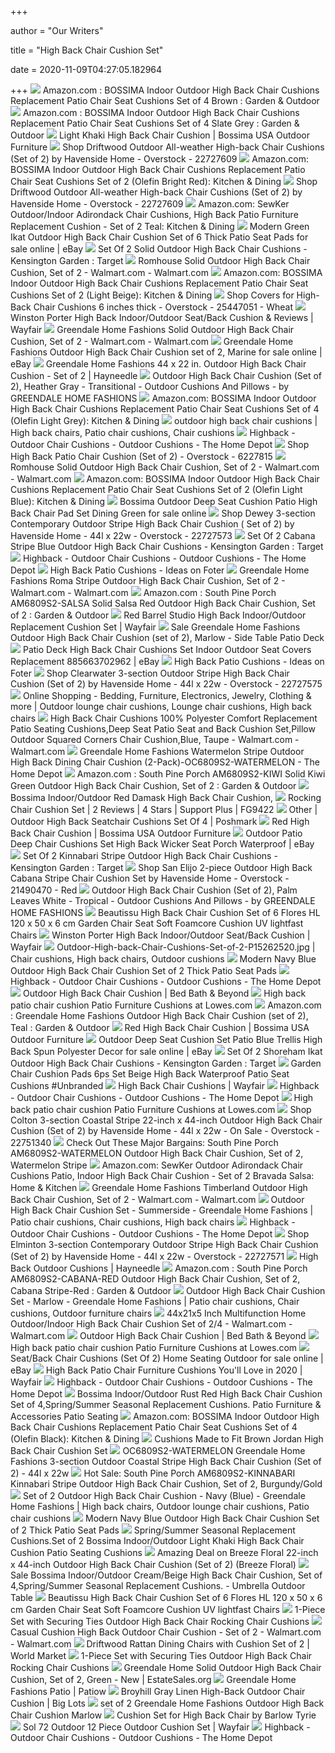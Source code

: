 +++
        
author = "Our Writers"
        
title = "High Back Chair Cushion Set"
        
date = 2020-11-09T04:27:05.182964
        
+++
[ ![](https://images-na.ssl-images-amazon.com/images/I/91WAQI5C-uL._AC_SL1500_.jpg)](https://images-na.ssl-images-amazon.com/images/I/91WAQI5C-uL._AC_SL1500_.jpg) Amazon.com : BOSSIMA Indoor Outdoor High Back Chair Cushions Replacement  Patio Chair Seat Cushions Set of 4 Brown : Garden & Outdoor
[ ![](https://images-na.ssl-images-amazon.com/images/I/41KmaEbm3%2BL._AC_.jpg)](https://images-na.ssl-images-amazon.com/images/I/41KmaEbm3%2BL._AC_.jpg) Amazon.com : BOSSIMA Indoor Outdoor High Back Chair Cushions Replacement  Patio Chair Seat Cushions Set of 4 Slate Grey : Garden & Outdoor
[ ![](https://cdn.shopify.com/s/files/1/0712/7541/products/CGHB001PPC123-1_1024x1024.png?v=1482905779)](https://cdn.shopify.com/s/files/1/0712/7541/products/CGHB001PPC123-1_1024x1024.png?v=1482905779) Light Khaki High Back Chair Cushion | Bossima USA Outdoor Furniture
[ ![](https://ak1.ostkcdn.com/images/products/is/images/direct/6a06d1b63abe98b05d38fff12b8241eed064b864/Havenside-Home-Driftwood-Outdoor-All-weather-High-back-Chair-Cushions-%28Set-of-2%29.jpg)](https://ak1.ostkcdn.com/images/products/is/images/direct/6a06d1b63abe98b05d38fff12b8241eed064b864/Havenside-Home-Driftwood-Outdoor-All-weather-High-back-Chair-Cushions-%28Set-of-2%29.jpg) Shop Driftwood Outdoor All-weather High-back Chair Cushions (Set of 2) by  Havenside Home - Overstock - 22727609
[ ![](https://images-na.ssl-images-amazon.com/images/I/61UlshP%2B3hL._AC_SL1500_.jpg)](https://images-na.ssl-images-amazon.com/images/I/61UlshP%2B3hL._AC_SL1500_.jpg) Amazon.com: BOSSIMA Indoor Outdoor High Back Chair Cushions Replacement  Patio Chair Seat Cushions Set of 2 (Olefin Bright Red): Kitchen & Dining
[ ![](https://ak1.ostkcdn.com/images/products/is/images/direct/511336af5def8ec9bf899785b77151c68ab92dda/Havenside-Home-Driftwood-Outdoor-All-weather-High-back-Chair-Cushions-%28Set-of-2%29.jpg)](https://ak1.ostkcdn.com/images/products/is/images/direct/511336af5def8ec9bf899785b77151c68ab92dda/Havenside-Home-Driftwood-Outdoor-All-weather-High-back-Chair-Cushions-%28Set-of-2%29.jpg) Shop Driftwood Outdoor All-weather High-back Chair Cushions (Set of 2) by  Havenside Home - Overstock - 22727609
[ ![](https://images-na.ssl-images-amazon.com/images/I/71SpCZMqb6L._AC_SL1500_.jpg)](https://images-na.ssl-images-amazon.com/images/I/71SpCZMqb6L._AC_SL1500_.jpg) Amazon.com: SewKer Outdoor/Indoor Adirondack Chair Cushions, High Back  Patio Furniture Replacement Cushion - Set of 2 Teal: Kitchen & Dining
[ ![](https://i.ebayimg.com/images/g/4SYAAOSwh~NeaBwp/s-l1600.jpg)](https://i.ebayimg.com/images/g/4SYAAOSwh~NeaBwp/s-l1600.jpg) Modern Green Ikat Outdoor High Back Chair Cushion Set of 6 Thick Patio Seat  Pads for sale online | eBay
[ ![](https://target.scene7.com/is/image/Target/GUEST_5378ddfe-b899-4c7f-95ef-6dc9ccd9e415?wid=488&hei=488&fmt=pjpeg)](https://target.scene7.com/is/image/Target/GUEST_5378ddfe-b899-4c7f-95ef-6dc9ccd9e415?wid=488&hei=488&fmt=pjpeg) Set Of 2 Solid Outdoor High Back Chair Cushions - Kensington Garden : Target
[ ![](https://i5.walmartimages.com/asr/feeca79a-c16e-44fa-b1e7-20b95e7c21c1.c9c818a75f4b870d819a928eb7003896.jpeg?odnWidth=612&odnHeight=612&odnBg=ffffff)](https://i5.walmartimages.com/asr/feeca79a-c16e-44fa-b1e7-20b95e7c21c1.c9c818a75f4b870d819a928eb7003896.jpeg?odnWidth=612&odnHeight=612&odnBg=ffffff) Romhouse Solid Outdoor High Back Chair Cushion, Set of 2 - Walmart.com -  Walmart.com
[ ![](https://images-na.ssl-images-amazon.com/images/I/71uMwMVwdaL._AC_SL1500_.jpg)](https://images-na.ssl-images-amazon.com/images/I/71uMwMVwdaL._AC_SL1500_.jpg) Amazon.com: BOSSIMA Indoor Outdoor High Back Chair Cushions Replacement  Patio Chair Seat Cushions Set of 2 (Light Beige): Kitchen & Dining
[ ![](https://ak1.ostkcdn.com/images/products/25447051/Covers-for-High-Back-Chair-Cushions-6-inches-thick-c1e77f5e-c1c5-4b2f-9f27-e9e3b98d6b18_600.jpg?impolicy=medium)](https://ak1.ostkcdn.com/images/products/25447051/Covers-for-High-Back-Chair-Cushions-6-inches-thick-c1e77f5e-c1c5-4b2f-9f27-e9e3b98d6b18_600.jpg?impolicy=medium) Shop Covers for High-Back Chair Cushions 6 inches thick - Overstock -  25447051 - Wheat
[ ![](https://secure.img1-fg.wfcdn.com/im/59485397/compr-r85/6916/69163149/high-back-indooroutdoor-seatback-cushion.jpg)](https://secure.img1-fg.wfcdn.com/im/59485397/compr-r85/6916/69163149/high-back-indooroutdoor-seatback-cushion.jpg) Winston Porter High Back Indoor/Outdoor Seat/Back Cushion & Reviews |  Wayfair
[ ![](https://i5.walmartimages.com/asr/65702558-31e6-4980-97f3-262717a534c6_1.7a0fc3b488e953a0940e8b6b446d5cad.jpeg?odnWidth=612&odnHeight=612&odnBg=ffffff)](https://i5.walmartimages.com/asr/65702558-31e6-4980-97f3-262717a534c6_1.7a0fc3b488e953a0940e8b6b446d5cad.jpeg?odnWidth=612&odnHeight=612&odnBg=ffffff) Greendale Home Fashions Solid Outdoor High Back Chair Cushion, Set of 2 -  Walmart.com - Walmart.com
[ ![](https://i.ebayimg.com/images/g/vLMAAOSwmh9e488a/s-l640.jpg)](https://i.ebayimg.com/images/g/vLMAAOSwmh9e488a/s-l640.jpg) Greendale Home Fashions Outdoor High Back Chair Cushion set of 2, Marine  for sale online | eBay
[ ![](https://content.haycdn.com/mgen/master:GHF116.jpg)](https://content.haycdn.com/mgen/master:GHF116.jpg) Greendale Home Fashions 44 x 22 in. Outdoor High Back Chair Cushion - Set  of 2 | Hayneedle
[ ![](https://st.hzcdn.com/simgs/8491011c0e29112c_4-2334/home-design.jpg)](https://st.hzcdn.com/simgs/8491011c0e29112c_4-2334/home-design.jpg) Outdoor High Back Chair Cushion (Set of 2), Heather Gray - Transitional -  Outdoor Cushions And Pillows - by GREENDALE HOME FASHIONS
[ ![](https://images-na.ssl-images-amazon.com/images/I/81H118B0mNL._AC_SX522_.jpg)](https://images-na.ssl-images-amazon.com/images/I/81H118B0mNL._AC_SX522_.jpg) Amazon.com: BOSSIMA Indoor Outdoor High Back Chair Cushions Replacement  Patio Chair Seat Cushions Set of 4 (Olefin Light Grey): Kitchen & Dining
[ ![](https://i.pinimg.com/originals/42/59/e9/4259e9aabbc339821fc6c459d0718fdf.jpg)](https://i.pinimg.com/originals/42/59/e9/4259e9aabbc339821fc6c459d0718fdf.jpg) outdoor high back chair cushions | High back chairs, Patio chair cushions, Chair  cushions
[ ![](https://images.homedepot-static.com/productImages/892166b9-cb21-4d4f-94b8-66b7c578dc9e/svn/hampton-bay-outdoor-dining-chair-cushions-tk1w216b-9d6-64_400.jpg)](https://images.homedepot-static.com/productImages/892166b9-cb21-4d4f-94b8-66b7c578dc9e/svn/hampton-bay-outdoor-dining-chair-cushions-tk1w216b-9d6-64_400.jpg) Highback - Outdoor Chair Cushions - Outdoor Cushions - The Home Depot
[ ![](https://ak1.ostkcdn.com/images/products/6227815/High-Back-Patio-Chair-Cushion-Set-of-2-864b0f11-6dbe-4cdc-9fe6-eeec92f0a0cc_600.jpg?impolicy=medium)](https://ak1.ostkcdn.com/images/products/6227815/High-Back-Patio-Chair-Cushion-Set-of-2-864b0f11-6dbe-4cdc-9fe6-eeec92f0a0cc_600.jpg?impolicy=medium) Shop High Back Patio Chair Cushion (Set of 2) - Overstock - 6227815
[ ![](https://i5.walmartimages.com/asr/446335f1-fccf-4713-9427-51dfca4f8849_1.59c8687feb3c2392bf214413f576110e.jpeg?odnWidth=612&odnHeight=612&odnBg=ffffff)](https://i5.walmartimages.com/asr/446335f1-fccf-4713-9427-51dfca4f8849_1.59c8687feb3c2392bf214413f576110e.jpeg?odnWidth=612&odnHeight=612&odnBg=ffffff) Romhouse Solid Outdoor High Back Chair Cushion, Set of 2 - Walmart.com -  Walmart.com
[ ![](https://images-na.ssl-images-amazon.com/images/I/71UPOGfPQZL._AC_SY450_.jpg)](https://images-na.ssl-images-amazon.com/images/I/71UPOGfPQZL._AC_SY450_.jpg) Amazon.com: BOSSIMA Indoor Outdoor High Back Chair Cushions Replacement  Patio Chair Seat Cushions Set of 2 (Olefin Light Blue): Kitchen & Dining
[ ![](https://i.ebayimg.com/images/g/MZMAAOSwZ4dZIkZm/s-l640.jpg)](https://i.ebayimg.com/images/g/MZMAAOSwZ4dZIkZm/s-l640.jpg) Bossima Outdoor Deep Seat Cushion Patio High Back Chair Pad Set Dining  Green for sale online
[ ![](https://ak1.ostkcdn.com/images/products/is/images/direct/85ab7f66b8ad5c0b42b012ba7bbd678486552a63/Havenside-Home-Dewey-3-section-Contemporary-Outdoor-Stripe-High-Back-Chair-Cushion-%28Set-of-2%29.jpg)](https://ak1.ostkcdn.com/images/products/is/images/direct/85ab7f66b8ad5c0b42b012ba7bbd678486552a63/Havenside-Home-Dewey-3-section-Contemporary-Outdoor-Stripe-High-Back-Chair-Cushion-%28Set-of-2%29.jpg) Shop Dewey 3-section Contemporary Outdoor Stripe High Back Chair Cushion ( Set of 2) by Havenside Home - 44l x 22w - Overstock - 22727573
[ ![](https://target.scene7.com/is/image/Target/GUEST_a35be6ac-138c-49af-9545-12a9b166259c?wid=488&hei=488&fmt=pjpeg)](https://target.scene7.com/is/image/Target/GUEST_a35be6ac-138c-49af-9545-12a9b166259c?wid=488&hei=488&fmt=pjpeg) Set Of 2 Cabana Stripe Blue Outdoor High Back Chair Cushions - Kensington  Garden : Target
[ ![](https://images.homedepot-static.com/productImages/c56b3e0e-b40f-4936-ae53-71fe276e72e0/svn/hampton-bay-outdoor-dining-chair-cushions-tj1h216b-9d6-64_1000.jpg)](https://images.homedepot-static.com/productImages/c56b3e0e-b40f-4936-ae53-71fe276e72e0/svn/hampton-bay-outdoor-dining-chair-cushions-tj1h216b-9d6-64_1000.jpg) Highback - Outdoor Chair Cushions - Outdoor Cushions - The Home Depot
[ ![](https://foter.com/photos/366/cushion-high-back-swivel-rocker-of-2-patio-chair-set-wd1464.jpg?s=pi)](https://foter.com/photos/366/cushion-high-back-swivel-rocker-of-2-patio-chair-set-wd1464.jpg?s=pi) High Back Patio Cushions - Ideas on Foter
[ ![](https://i5.walmartimages.com/asr/6e4ae322-6f2f-4791-8bc6-636bb7951c39_1.22dd2e72f239fe45f55e6a54a201b12d.jpeg)](https://i5.walmartimages.com/asr/6e4ae322-6f2f-4791-8bc6-636bb7951c39_1.22dd2e72f239fe45f55e6a54a201b12d.jpeg) Greendale Home Fashions Roma Stripe Outdoor High Back Chair Cushion, Set of  2 - Walmart.com - Walmart.com
[ ![](https://images-na.ssl-images-amazon.com/images/I/71tDevkvtlL._AC_SL1500_.jpg)](https://images-na.ssl-images-amazon.com/images/I/71tDevkvtlL._AC_SL1500_.jpg) Amazon.com : South Pine Porch AM6809S2-SALSA Solid Salsa Red Outdoor High  Back Chair Cushion, Set of 2 : Garden & Outdoor
[ ![](https://secure.img1-fg.wfcdn.com/im/66547281/compr-r85/9657/96571920/high-back-indooroutdoor-replacement-cushion-set.jpg)](https://secure.img1-fg.wfcdn.com/im/66547281/compr-r85/9657/96571920/high-back-indooroutdoor-replacement-cushion-set.jpg) Red Barrel Studio High Back Indoor/Outdoor Replacement Cushion Set | Wayfair
[ ![](https://images-na.ssl-images-amazon.com/images/I/61iXKz4qniL._AC_US200_.jpg)](https://images-na.ssl-images-amazon.com/images/I/61iXKz4qniL._AC_US200_.jpg) Sale Greendale Home Fashions Outdoor High Back Chair Cushion (set of 2),  Marlow - Side Table Patio Deck
[ ![](https://i.ebayimg.com/images/g/hK4AAOSwR29ZEHz6/s-l300.jpg)](https://i.ebayimg.com/images/g/hK4AAOSwR29ZEHz6/s-l300.jpg) Patio Deck High Back Chair Cushions Set Indoor Outdoor Seat Covers  Replacement 885663702962 | eBay
[ ![](https://foter.com/photos/223/greendale-home-fashions-indoor-outdoor-high-back-chair-cushions-summerside-green-set-of-2-1.jpg?s=pi)](https://foter.com/photos/223/greendale-home-fashions-indoor-outdoor-high-back-chair-cushions-summerside-green-set-of-2-1.jpg?s=pi) High Back Patio Cushions - Ideas on Foter
[ ![](https://ak1.ostkcdn.com/images/products/is/images/direct/1fb3a96d61c5c640711c7ed0b3aa623a6ad1b523/Clearwater-3-section-Outdoor-Stripe-High-Back-Chair-Cushion-%28Set-of-2%29-by-Havenside-Home.jpg?impolicy=medium)](https://ak1.ostkcdn.com/images/products/is/images/direct/1fb3a96d61c5c640711c7ed0b3aa623a6ad1b523/Clearwater-3-section-Outdoor-Stripe-High-Back-Chair-Cushion-%28Set-of-2%29-by-Havenside-Home.jpg?impolicy=medium) Shop Clearwater 3-section Outdoor Stripe High Back Chair Cushion (Set of 2)  by Havenside Home - 44l x 22w - Overstock - 22727575
[ ![](https://i.pinimg.com/originals/01/04/fc/0104fc56230479a7766d7a72cb2d8b38.jpg)](https://i.pinimg.com/originals/01/04/fc/0104fc56230479a7766d7a72cb2d8b38.jpg) Online Shopping - Bedding, Furniture, Electronics, Jewelry, Clothing & more  | Outdoor lounge chair cushions, Lounge chair cushions, High back chairs
[ ![](https://i5.walmartimages.com/asr/1e496be1-295e-46fa-aa1a-94df76c77510.15de8bb45d0c18fa4392f4ac86b79e58.jpeg?odnWidth=612&odnHeight=612&odnBg=ffffff)](https://i5.walmartimages.com/asr/1e496be1-295e-46fa-aa1a-94df76c77510.15de8bb45d0c18fa4392f4ac86b79e58.jpeg?odnWidth=612&odnHeight=612&odnBg=ffffff) High Back Chair Cushions 100% Polyester Comfort Replacement Patio Seating  Cushions,Deep Seat Patio Seat and Back Cushion Set,Pillow Outdoor Squared  Corners Chair Cushion,Blue, Taupe - Walmart.com - Walmart.com
[ ![](https://images.homedepot-static.com/productImages/263a9993-afe2-48c9-8c6b-f55ba1848ee9/svn/greendale-home-fashions-outdoor-dining-chair-cushions-oc6809s2-watermelon-64_1000.jpg)](https://images.homedepot-static.com/productImages/263a9993-afe2-48c9-8c6b-f55ba1848ee9/svn/greendale-home-fashions-outdoor-dining-chair-cushions-oc6809s2-watermelon-64_1000.jpg) Greendale Home Fashions Watermelon Stripe Outdoor High Back Dining Chair  Cushion (2-Pack)-OC6809S2-WATERMELON - The Home Depot
[ ![](https://images-na.ssl-images-amazon.com/images/I/71koHIkrkBL._AC_SL1500_.jpg)](https://images-na.ssl-images-amazon.com/images/I/71koHIkrkBL._AC_SL1500_.jpg) Amazon.com : South Pine Porch AM6809S2-KIWI Solid Kiwi Green Outdoor High  Back Chair Cushion, Set of 2 : Garden & Outdoor
[ ![](https://images.seat-cushion.org/l-m/Bossima-Indoor-Outdoor-Red-Damask-High-Back-Chair-Cushion-Set-of-4-Spring-Summer-Seasonal-Replacement-Cushions.jpg)](https://images.seat-cushion.org/l-m/Bossima-Indoor-Outdoor-Red-Damask-High-Back-Chair-Cushion-Set-of-4-Spring-Summer-Seasonal-Replacement-Cushions.jpg) Bossima Indoor/Outdoor Red Damask High Back Chair Cushion,
[ ![](https://www.supportplus.com/graphics/products/large/FG9422_BEIGE_X.jpg)](https://www.supportplus.com/graphics/products/large/FG9422_BEIGE_X.jpg) Rocking Chair Cushion Set | 2 Reviews | 4 Stars | Support Plus | FG9422
[ ![](https://di2ponv0v5otw.cloudfront.net/posts/2018/05/23/5b05c71b31a3765326a480d4/m_5b05c77845b30c7e179b0a00.jpg)](https://di2ponv0v5otw.cloudfront.net/posts/2018/05/23/5b05c71b31a3765326a480d4/m_5b05c77845b30c7e179b0a00.jpg) Other | Outdoor High Back Seatchair Cushions Set Of 4 | Poshmark
[ ![](https://cdn.shopify.com/s/files/1/0712/7541/products/CGHB001PPC125-7_1024x1024.png?v=1571444134)](https://cdn.shopify.com/s/files/1/0712/7541/products/CGHB001PPC125-7_1024x1024.png?v=1571444134) Red High Back Chair Cushion | Bossima USA Outdoor Furniture
[ ![](https://app.skufetch.com/images.tmp/Outdoor_Patio_Deep_Chair_Cushions_Set_High_Back_Wicker_Seat_Porch_Waterproof.jpg)](https://app.skufetch.com/images.tmp/Outdoor_Patio_Deep_Chair_Cushions_Set_High_Back_Wicker_Seat_Porch_Waterproof.jpg) Outdoor Patio Deep Chair Cushions Set High Back Wicker Seat Porch  Waterproof | eBay
[ ![](https://target.scene7.com/is/image/Target/GUEST_9d3b26d1-9523-44e6-9e5f-e6449fd4f428?wid=488&hei=488&fmt=pjpeg)](https://target.scene7.com/is/image/Target/GUEST_9d3b26d1-9523-44e6-9e5f-e6449fd4f428?wid=488&hei=488&fmt=pjpeg) Set Of 2 Kinnabari Stripe Outdoor High Back Chair Cushions - Kensington  Garden : Target
[ ![](https://ak1.ostkcdn.com/images/products/is/images/direct/9c1df7b32dfc5d071191741f9834c732a50312c9/Havenside-Home-San-Elijo-2-piece-Outdoor-High-Back-Cabana-Stripe-Chair-Cushion-Set.jpg)](https://ak1.ostkcdn.com/images/products/is/images/direct/9c1df7b32dfc5d071191741f9834c732a50312c9/Havenside-Home-San-Elijo-2-piece-Outdoor-High-Back-Cabana-Stripe-Chair-Cushion-Set.jpg) Shop San Elijo 2-piece Outdoor High Back Cabana Stripe Chair Cushion Set by  Havenside Home - Overstock - 21490470 - Red
[ ![](https://st.hzcdn.com/simgs/fd110f4e0e291117_4-2334/home-design.jpg)](https://st.hzcdn.com/simgs/fd110f4e0e291117_4-2334/home-design.jpg) Outdoor High Back Chair Cushion (Set of 2), Palm Leaves White - Tropical -  Outdoor Cushions And Pillows - by GREENDALE HOME FASHIONS
[ ![](https://images-na.ssl-images-amazon.com/images/I/819iQNFJZfL._AC_SL1500_.jpg)](https://images-na.ssl-images-amazon.com/images/I/819iQNFJZfL._AC_SL1500_.jpg) Beautissu High Back Chair Cushion Set of 6 Flores HL 120 x 50 x 6 cm Garden Chair  Seat Soft Foamcore Cushion UV lightfast Chairs
[ ![](https://secure.img1-fg.wfcdn.com/im/75227814/resize-h800-w800%5Ecompr-r85/6534/65342913/High+Back+Indoor/Outdoor+Seat/Back+Cushion.jpg)](https://secure.img1-fg.wfcdn.com/im/75227814/resize-h800-w800%5Ecompr-r85/6534/65342913/High+Back+Indoor/Outdoor+Seat/Back+Cushion.jpg) Winston Porter High Back Indoor/Outdoor Seat/Back Cushion | Wayfair
[ ![](https://i.pinimg.com/originals/61/5c/72/615c7211dcb368275d6d446533788e2b.jpg)](https://i.pinimg.com/originals/61/5c/72/615c7211dcb368275d6d446533788e2b.jpg) Outdoor-High-back-Chair-Cushions-Set-of-2-P15262520.jpg | Chair cushions, High  back chairs, Outdoor cushions
[ ![](https://ak1.ostkcdn.com/images/products/11138490/Greendale-Deep-Seat-Outdoor-Back-and-Seat-Cushion-Set-25-w-x-47-l-89c10683-fa2d-4e1a-b376-8d2bc724258f_600.jpg)](https://ak1.ostkcdn.com/images/products/11138490/Greendale-Deep-Seat-Outdoor-Back-and-Seat-Cushion-Set-25-w-x-47-l-89c10683-fa2d-4e1a-b376-8d2bc724258f_600.jpg) Modern Navy Blue Outdoor High Back Chair Cushion Set of 2 Thick Patio Seat  Pads
[ ![](https://images.homedepot-static.com/productImages/dbbf9493-eb7a-4193-a4d4-163fabdd9161/svn/hampton-bay-outdoor-dining-chair-cushions-tk2f216b-9d6-e4_400.jpg)](https://images.homedepot-static.com/productImages/dbbf9493-eb7a-4193-a4d4-163fabdd9161/svn/hampton-bay-outdoor-dining-chair-cushions-tk2f216b-9d6-e4_400.jpg) Highback - Outdoor Chair Cushions - Outdoor Cushions - The Home Depot
[ ![](https://b3h2.scene7.com/is/image/BedBathandBeyond/336345669136566p?$690$&wid=690&hei=690)](https://b3h2.scene7.com/is/image/BedBathandBeyond/336345669136566p?$690$&wid=690&hei=690) Outdoor High Back Chair Cushion | Bed Bath & Beyond
[ ![](https://mobileimages.lowes.com/product/converted/070145/070145053636.jpg?size=xl)](https://mobileimages.lowes.com/product/converted/070145/070145053636.jpg?size=xl) High back patio chair cushion Patio Furniture Cushions at Lowes.com
[ ![](https://images-na.ssl-images-amazon.com/images/I/71s23Zvv5hL._AC_SL1500_.jpg)](https://images-na.ssl-images-amazon.com/images/I/71s23Zvv5hL._AC_SL1500_.jpg) Amazon.com : Greendale Home Fashions Outdoor High Back Chair Cushion (set  of 2), Teal : Garden & Outdoor
[ ![](https://cdn.shopify.com/s/files/1/0712/7541/products/CGHB001PPC125-3_1024x1024.png?v=1571444134)](https://cdn.shopify.com/s/files/1/0712/7541/products/CGHB001PPC125-3_1024x1024.png?v=1571444134) Red High Back Chair Cushion | Bossima USA Outdoor Furniture
[ ![](https://i.ebayimg.com/images/g/K3wAAOSwkIJfgAuL/s-l640.jpg)](https://i.ebayimg.com/images/g/K3wAAOSwkIJfgAuL/s-l640.jpg) Outdoor Deep Seat Cushion Set Patio Blue Trellis High Back Spun Polyester  Decor for sale online | eBay
[ ![](https://target.scene7.com/is/image/Target/GUEST_14374961-d9aa-44c7-8a59-14e89668445c?wid=488&hei=488&fmt=pjpeg)](https://target.scene7.com/is/image/Target/GUEST_14374961-d9aa-44c7-8a59-14e89668445c?wid=488&hei=488&fmt=pjpeg) Set Of 2 Shoreham Ikat Outdoor High Back Chair Cushions - Kensington Garden  : Target
[ ![](https://i.pinimg.com/originals/56/a3/4a/56a34a1c1fcc74171dc3aed40edac83e.jpg)](https://i.pinimg.com/originals/56/a3/4a/56a34a1c1fcc74171dc3aed40edac83e.jpg) Garden Chair Cushion Pads 6ps Set Beige High Back Waterproof Patio Seat  Cushions #Unbranded
[ ![](https://secure.img1-fg.wfcdn.com/im/20262656/resize-h600-w600%5Ecompr-r85/5065/50654070/Indoor%2FOutdoor+High+Back+Chair+Cushion+Cover.jpg)](https://secure.img1-fg.wfcdn.com/im/20262656/resize-h600-w600%5Ecompr-r85/5065/50654070/Indoor%2FOutdoor+High+Back+Chair+Cushion+Cover.jpg) High Back Chair Cushions | Wayfair
[ ![](https://images.homedepot-static.com/productImages/aae8187d-d4e2-444e-87c7-617a43a14dca/svn/hampton-bay-outdoor-dining-chair-cushions-tk1q216b-9d6-64_1000.jpg)](https://images.homedepot-static.com/productImages/aae8187d-d4e2-444e-87c7-617a43a14dca/svn/hampton-bay-outdoor-dining-chair-cushions-tk1q216b-9d6-64_1000.jpg) Highback - Outdoor Chair Cushions - Outdoor Cushions - The Home Depot
[ ![](https://mobileimages.lowes.com/product/converted/100129/1001291472.jpg?size=xl)](https://mobileimages.lowes.com/product/converted/100129/1001291472.jpg?size=xl) High back patio chair cushion Patio Furniture Cushions at Lowes.com
[ ![](https://ak1.ostkcdn.com/images/products/is/images/direct/3e41c9fdbaa1bbf83cae7418bc5e4bc63f0409e5/Havenside-Home-Colton-3-section-Coastal-Stripe-22-inch-x-44-inch-Outdoor-High-Back-Chair-Cushion-%28Set-of-2%29.jpg)](https://ak1.ostkcdn.com/images/products/is/images/direct/3e41c9fdbaa1bbf83cae7418bc5e4bc63f0409e5/Havenside-Home-Colton-3-section-Coastal-Stripe-22-inch-x-44-inch-Outdoor-High-Back-Chair-Cushion-%28Set-of-2%29.jpg) Shop Colton 3-section Coastal Stripe 22-inch x 44-inch Outdoor High Back  Chair Cushion (Set of 2) by Havenside Home - 44l x 22w - On Sale -  Overstock - 22751340
[ ![](https://images.prod.meredith.com/product/4260c43a35199faa3c2f6fbfc5897c8b/1563228093305/l/south-pine-porch-am6809s2-watermelon-outdoor-high-back-chair-cushion-set-of-2-watermelon-stripe)](https://images.prod.meredith.com/product/4260c43a35199faa3c2f6fbfc5897c8b/1563228093305/l/south-pine-porch-am6809s2-watermelon-outdoor-high-back-chair-cushion-set-of-2-watermelon-stripe) Check Out These Major Bargains: South Pine Porch AM6809S2-WATERMELON  Outdoor High Back Chair Cushion, Set of 2, Watermelon Stripe
[ ![](https://images-na.ssl-images-amazon.com/images/I/51Oe5CjpS4L._AC_.jpg)](https://images-na.ssl-images-amazon.com/images/I/51Oe5CjpS4L._AC_.jpg) Amazon.com: SewKer Outdoor Adirondack Chair Cushions Patio, Indoor High  Back Chair Cushion - Set of 2 Bravada Salsa: Home & Kitchen
[ ![](https://i5.walmartimages.com/asr/80be5299-b8b2-47ce-845a-22145decdbf4_2.5ffe0bcc3f8602b0e8d99b7a1e1d322d.jpeg?odnWidth=612&odnHeight=612&odnBg=ffffff)](https://i5.walmartimages.com/asr/80be5299-b8b2-47ce-845a-22145decdbf4_2.5ffe0bcc3f8602b0e8d99b7a1e1d322d.jpeg?odnWidth=612&odnHeight=612&odnBg=ffffff) Greendale Home Fashions Timberland Outdoor High Back Chair Cushion, Set of  2 - Walmart.com - Walmart.com
[ ![](https://i.pinimg.com/originals/d3/cb/4d/d3cb4d98610cf12445e26eda0de4e4a4.jpg)](https://i.pinimg.com/originals/d3/cb/4d/d3cb4d98610cf12445e26eda0de4e4a4.jpg) Outdoor High Back Chair Cushion Set - Summerside - Greendale Home Fashions  | Patio chair cushions, Chair cushions, High back chairs
[ ![](https://images.homedepot-static.com/productImages/1d3528fb-2f57-4768-a0f3-95940fb67e9b/svn/hampton-bay-outdoor-dining-chair-cushions-tk1w216b-9d6-e4_400.jpg)](https://images.homedepot-static.com/productImages/1d3528fb-2f57-4768-a0f3-95940fb67e9b/svn/hampton-bay-outdoor-dining-chair-cushions-tk1w216b-9d6-e4_400.jpg) Highback - Outdoor Chair Cushions - Outdoor Cushions - The Home Depot
[ ![](https://ak1.ostkcdn.com/images/products/is/images/direct/0a70a144f18aa36b66c6c23f0a764fe74b127185/Havenside-Home-Elminton-3-section-Contemporary-Outdoor-Stripe-High-Back-Chair-Cushion-%28Set-of-2%29.jpg?impolicy=medium)](https://ak1.ostkcdn.com/images/products/is/images/direct/0a70a144f18aa36b66c6c23f0a764fe74b127185/Havenside-Home-Elminton-3-section-Contemporary-Outdoor-Stripe-High-Back-Chair-Cushion-%28Set-of-2%29.jpg?impolicy=medium) Shop Elminton 3-section Contemporary Outdoor Stripe High Back Chair Cushion  (Set of 2) by Havenside Home - 44l x 22w - Overstock - 22727571
[ ![](https://content.haycdn.com/mgen/master:ANC830.jpg?is=400,400,0xffffff)](https://content.haycdn.com/mgen/master:ANC830.jpg?is=400,400,0xffffff) High Back Outdoor Cushions | Hayneedle
[ ![](https://images-na.ssl-images-amazon.com/images/I/71U02O1RjqL._AC_SY450_.jpg)](https://images-na.ssl-images-amazon.com/images/I/71U02O1RjqL._AC_SY450_.jpg) Amazon.com : South Pine Porch AM6809S2-CABANA-RED Outdoor High Back Chair  Cushion, Set of 2, Cabana Stripe-Red : Garden & Outdoor
[ ![](https://i.pinimg.com/originals/42/c9/82/42c982f7cbfd41ca6df4e171110fb7fe.jpg)](https://i.pinimg.com/originals/42/c9/82/42c982f7cbfd41ca6df4e171110fb7fe.jpg) Outdoor High Back Chair Cushion Set - Marlow - Greendale Home Fashions |  Patio chair cushions, Chair cushions, Outdoor furniture chairs
[ ![](https://i5.walmartimages.com/asr/6655934e-4126-47a5-9c0f-34f9f86f091c.e1f877570646bb92ab5079cd5eb3c96f.jpeg?odnWidth=612&odnHeight=612&odnBg=ffffff)](https://i5.walmartimages.com/asr/6655934e-4126-47a5-9c0f-34f9f86f091c.e1f877570646bb92ab5079cd5eb3c96f.jpeg?odnWidth=612&odnHeight=612&odnBg=ffffff) 44x21x5 Inch Multifunction Home Outdoor/Indoor High Back Chair Cushion Set  of 2/4 - Walmart.com - Walmart.com
[ ![](https://b3h2.scene7.com/is/image/BedBathandBeyond/25120985291324m)](https://b3h2.scene7.com/is/image/BedBathandBeyond/25120985291324m) Outdoor High Back Chair Cushion | Bed Bath & Beyond
[ ![](https://mobileimages.lowes.com/product/converted/070145/070145069224.jpg?size=xl)](https://mobileimages.lowes.com/product/converted/070145/070145069224.jpg?size=xl) High back patio chair cushion Patio Furniture Cushions at Lowes.com
[ ![](https://i.ebayimg.com/images/g/YQkAAOSwD7hfDH46/s-l640.jpg)](https://i.ebayimg.com/images/g/YQkAAOSwD7hfDH46/s-l640.jpg) Seat/Back Chair Cushions (Set Of 2) Home Seating Outdoor for sale online |  eBay
[ ![](https://secure.img1-fg.wfcdn.com/im/64898104/compr-r85/6599/65991088/default.jpg)](https://secure.img1-fg.wfcdn.com/im/64898104/compr-r85/6599/65991088/default.jpg) High Back Patio Chair Furniture Cushions You'll Love in 2020 | Wayfair
[ ![](https://images.homedepot-static.com/productImages/db9b4a0d-b6c7-4723-addf-15861f2f9d60/svn/lnc-outdoor-dining-chair-cushions-a03420-64_1000.jpg)](https://images.homedepot-static.com/productImages/db9b4a0d-b6c7-4723-addf-15861f2f9d60/svn/lnc-outdoor-dining-chair-cushions-a03420-64_1000.jpg) Highback - Outdoor Chair Cushions - Outdoor Cushions - The Home Depot
[ ![](https://images-na.ssl-images-amazon.com/images/I/51w-iNA7B9L._AC_SX450_.jpg)](https://images-na.ssl-images-amazon.com/images/I/51w-iNA7B9L._AC_SX450_.jpg) Bossima Indoor/Outdoor Rust Red High Back Chair Cushion Set of  4,Spring/Summer Seasonal Replacement Cushions. Patio Furniture &  Accessories Patio Seating
[ ![](https://images-na.ssl-images-amazon.com/images/I/71ZnXsntzmL._AC_SL1500_.jpg)](https://images-na.ssl-images-amazon.com/images/I/71ZnXsntzmL._AC_SL1500_.jpg) Amazon.com: BOSSIMA Indoor Outdoor High Back Chair Cushions Replacement  Patio Chair Seat Cushions Set of 4 (Olefin Black): Kitchen & Dining
[ ![](https://s.yimg.com/aah/yhst-67452761860275/cushions-made-to-fit-brown-jordan-high-back-chair-cushion-set-6.jpg)](https://s.yimg.com/aah/yhst-67452761860275/cushions-made-to-fit-brown-jordan-high-back-chair-cushion-set-6.jpg) Cushions Made to Fit Brown Jordan High Back Chair Cushion Set
[ ![](https://c.shld.net/rpx/i/s/pi/mp/20571/prod_8706431922?src=http%3A%2F%2Fak1.ostkcdn.com%2Fimages%2Fproducts%2F14451041%2FOutdoor-High-Back-Chair-Cushion-Set-of-2-e4f67dc9-3a2c-49ca-932a-a39509d8d998.jpg&d=b1df14f6fc5ff0018335fdae8569a064f8aa1512&hei=333&wid=333&op_sharpen=1)](https://c.shld.net/rpx/i/s/pi/mp/20571/prod_8706431922?src=http%3A%2F%2Fak1.ostkcdn.com%2Fimages%2Fproducts%2F14451041%2FOutdoor-High-Back-Chair-Cushion-Set-of-2-e4f67dc9-3a2c-49ca-932a-a39509d8d998.jpg&d=b1df14f6fc5ff0018335fdae8569a064f8aa1512&hei=333&wid=333&op_sharpen=1) OC6809S2-WATERMELON Greendale Home Fashions 3-section Outdoor Coastal  Stripe High Back Chair Cushion (Set of 2) - 44l x 22w
[ ![](https://images.prod.meredith.com/product/bc62f563c0bd1414821725a4a37247f4/1563228104063/l/south-pine-porch-am6809s2-kinnabari-kinnabari-stripe-outdoor-high-back-chair-cushion-set-of-2-burgundy-gold)](https://images.prod.meredith.com/product/bc62f563c0bd1414821725a4a37247f4/1563228104063/l/south-pine-porch-am6809s2-kinnabari-kinnabari-stripe-outdoor-high-back-chair-cushion-set-of-2-burgundy-gold) Hot Sale: South Pine Porch AM6809S2-KINNABARI Kinnabari Stripe Outdoor High  Back Chair Cushion, Set of 2, Burgundy/Gold
[ ![](https://i.pinimg.com/474x/eb/3f/18/eb3f1899614b1c0d6706ca4bb5e1c389.jpg)](https://i.pinimg.com/474x/eb/3f/18/eb3f1899614b1c0d6706ca4bb5e1c389.jpg) Set of 2 Outdoor High Back Chair Cushion - Navy (Blue) - Greendale Home  Fashions | High back chairs, Outdoor lounge chair cushions, Patio chair  cushions
[ ![](https://images-na.ssl-images-amazon.com/images/I/818RGrc9c7L._SL1500_.jpg)](https://images-na.ssl-images-amazon.com/images/I/818RGrc9c7L._SL1500_.jpg) Modern Navy Blue Outdoor High Back Chair Cushion Set of 2 Thick Patio Seat  Pads
[ ![](https://images-na.ssl-images-amazon.com/images/I/51PW3czOs5L._SL500_.jpg)](https://images-na.ssl-images-amazon.com/images/I/51PW3czOs5L._SL500_.jpg) Spring/Summer Seasonal Replacement Cushions.Set of 2 Bossima Indoor/Outdoor  Light Khaki High Back Chair Cushion Patio Seating Cushions
[ ![](https://images.prod.meredith.com/product/b70ebedce60dfe7939a9351419820e4a/1580465046822/l/breeze-floral-22-inch-x-44-inch-outdoor-high-back-chair-cushion-set-of-2)](https://images.prod.meredith.com/product/b70ebedce60dfe7939a9351419820e4a/1580465046822/l/breeze-floral-22-inch-x-44-inch-outdoor-high-back-chair-cushion-set-of-2) Amazing Deal on Breeze Floral 22-inch x 44-inch Outdoor High Back Chair  Cushion (Set of 2) (Breeze Floral)
[ ![](https://images-na.ssl-images-amazon.com/images/I/41uAGVDI5xL._AC_US200_.jpg)](https://images-na.ssl-images-amazon.com/images/I/41uAGVDI5xL._AC_US200_.jpg) Sale Bossima Indoor/Outdoor Cream/Beige High Back Chair Cushion, Set of  4,Spring/Summer Seasonal Replacement Cushions. - Umbrella Outdoor Table
[ ![](https://images-na.ssl-images-amazon.com/images/I/61fD2rrzqeL.jpg)](https://images-na.ssl-images-amazon.com/images/I/61fD2rrzqeL.jpg) Beautissu High Back Chair Cushion Set of 6 Flores HL 120 x 50 x 6 cm Garden Chair  Seat Soft Foamcore Cushion UV lightfast Chairs
[ ![](https://ak1.ostkcdn.com/images/products/21120713/Chair-Cushions-Set-of-4-Square-Foam-16-x-16-Chair-Pads-with-Ties-for-Kitchen-Dining-Room-Patio-by-Windsor-Home-462bd748-f7ba-4a37-88d2-e28c3d7c3872_600.jpg)](https://ak1.ostkcdn.com/images/products/21120713/Chair-Cushions-Set-of-4-Square-Foam-16-x-16-Chair-Pads-with-Ties-for-Kitchen-Dining-Room-Patio-by-Windsor-Home-462bd748-f7ba-4a37-88d2-e28c3d7c3872_600.jpg) 1-Piece Set with Securing Ties Outdoor High Back Chair Rocking Chair  Cushions
[ ![](https://i5.walmartimages.com/asr/94352a40-4a7d-4e2f-b7b3-3b18cd6f104d_1.b69a16a1fb4c5306cbcf5404d070423d.jpeg)](https://i5.walmartimages.com/asr/94352a40-4a7d-4e2f-b7b3-3b18cd6f104d_1.b69a16a1fb4c5306cbcf5404d070423d.jpeg) Casual Cushion High Back Outdoor Chair Cushion - Set of 2 - Walmart.com -  Walmart.com
[ ![](https://ii.worldmarket.com/fcgi-bin/iipsrv.fcgi?FIF=/images/worldmarket/source/79923_XXX_v1.tif&wid=480&cvt=jpeg)](https://ii.worldmarket.com/fcgi-bin/iipsrv.fcgi?FIF=/images/worldmarket/source/79923_XXX_v1.tif&wid=480&cvt=jpeg) Driftwood Rattan Dining Chairs with Cushion Set of 2 | World Market
[ ![](https://ak1.ostkcdn.com/images/products/21120713/Chair-Cushions-Set-of-4-Square-Foam-16-x-16-Chair-Pads-with-Ties-for-Kitchen-Dining-Room-Patio-by-Windsor-Home-0ef36f36-81fd-46b8-8658-e12f1a26d062_600.jpg)](https://ak1.ostkcdn.com/images/products/21120713/Chair-Cushions-Set-of-4-Square-Foam-16-x-16-Chair-Pads-with-Ties-for-Kitchen-Dining-Room-Patio-by-Windsor-Home-0ef36f36-81fd-46b8-8658-e12f1a26d062_600.jpg) 1-Piece Set with Securing Ties Outdoor High Back Chair Rocking Chair  Cushions
[ ![](https://d3au0sjxgpdyfv.cloudfront.net/a-33088133-p5q6mjuayt7esqsz.jpeg)](https://d3au0sjxgpdyfv.cloudfront.net/a-33088133-p5q6mjuayt7esqsz.jpeg) Greendale Home Solid Outdoor High Back Chair Cushion, Set of 2, Green - New  | EstateSales.org
[ ![](https://images.patiow.com/l-m/outdoor-patio-high-back-chair-cushion-set-v-607066642.jpg)](https://images.patiow.com/l-m/outdoor-patio-high-back-chair-cushion-set-v-607066642.jpg) Greendale Home Fashions Patio | Patiow
[ ![](https://images.biglots.com/Gray+Linen+High-Back+Outdoor+Chair+Cushion+lay+down+silo+image?set=imageURL%5B%2Fimages%2Fproduct%2F120%2F810455632.jpg%5D,env%5Bprod%5D,nocache%5Btrue%5D,ver%5B1%5D,profile%5Bpdp_main_med%5D&call=url%5Bfile:biglots/product.chain%5D)](https://images.biglots.com/Gray+Linen+High-Back+Outdoor+Chair+Cushion+lay+down+silo+image?set=imageURL%5B%2Fimages%2Fproduct%2F120%2F810455632.jpg%5D,env%5Bprod%5D,nocache%5Btrue%5D,ver%5B1%5D,profile%5Bpdp_main_med%5D&call=url%5Bfile:biglots/product.chain%5D) Broyhill Gray Linen High-Back Outdoor Chair Cushion | Big Lots
[ ![](https://i.ebayimg.com/images/g/Ky4AAOSw9fZeAcPA/s-l1600.jpg)](https://i.ebayimg.com/images/g/Ky4AAOSw9fZeAcPA/s-l1600.jpg) set of 2 Greendale Home Fashions Outdoor High Back Chair Cushion Marlow
[ ![](https://www.didriks.com/product-images/45.all_00.jpg?resizeid=3&resizeh=320&resizew=320)](https://www.didriks.com/product-images/45.all_00.jpg?resizeid=3&resizeh=320&resizew=320) Cushion Set for High Back Chair by Barlow Tyrie
[ ![](https://secure.img1-ag.wfcdn.com/im/41749029/resize-h340-p1-w340%5Ecompr-r70/9656/96561032/14+Piece+Indoor/Outdoor+Lounge+Chair+Cushion+Set.jpg)](https://secure.img1-ag.wfcdn.com/im/41749029/resize-h340-p1-w340%5Ecompr-r70/9656/96561032/14+Piece+Indoor/Outdoor+Lounge+Chair+Cushion+Set.jpg) Sol 72 Outdoor 12 Piece Outdoor Cushion Set | Wayfair
[ ![](https://images.homedepot-static.com/productImages/82069d0c-fa76-4203-a343-275782fdffa6/svn/hampton-bay-outdoor-dining-chair-cushions-tk1q216b-9d6-e4_400.jpg)](https://images.homedepot-static.com/productImages/82069d0c-fa76-4203-a343-275782fdffa6/svn/hampton-bay-outdoor-dining-chair-cushions-tk1q216b-9d6-e4_400.jpg) Highback - Outdoor Chair Cushions - Outdoor Cushions - The Home Depot
